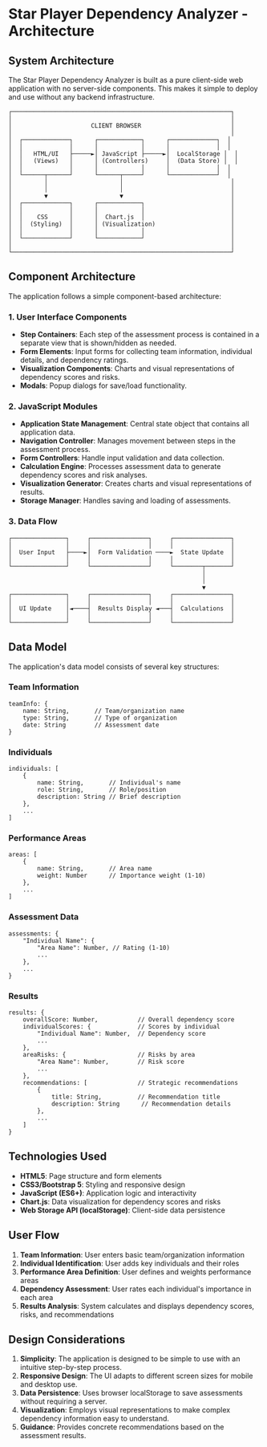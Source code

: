 # Star Player Dependency Analyzer - Architecture

## System Architecture

The Star Player Dependency Analyzer is built as a pure client-side web application with no server-side components. This makes it simple to deploy and use without any backend infrastructure.

```
┌─────────────────────────────────────────────────────────────┐
│                                                             │
│                      CLIENT BROWSER                         │
│                                                             │
│  ┌─────────────┐      ┌────────────┐      ┌─────────────┐  │
│  │             │      │            │      │             │  │
│  │   HTML/UI   ├─────►│ JavaScript ├─────►│  LocalStorage │  │
│  │   (Views)   │      │ (Controllers)     │  (Data Store) │  │
│  │             │      │            │      │             │  │
│  └──────┬──────┘      └──────┬─────┘      └─────────────┘  │
│         │                    │                              │
│         │                    │                              │
│         ▼                    ▼                              │
│  ┌─────────────┐      ┌────────────┐                        │
│  │             │      │            │                        │
│  │    CSS      │      │  Chart.js  │                        │
│  │  (Styling)  │      │ (Visualization)                     │
│  │             │      │            │                        │
│  └─────────────┘      └────────────┘                        │
│                                                             │
└─────────────────────────────────────────────────────────────┘
```

## Component Architecture

The application follows a simple component-based architecture:

### 1. User Interface Components

- **Step Containers**: Each step of the assessment process is contained in a separate view that is shown/hidden as needed.
- **Form Elements**: Input forms for collecting team information, individual details, and dependency ratings.
- **Visualization Components**: Charts and visual representations of dependency scores and risks.
- **Modals**: Popup dialogs for save/load functionality.

### 2. JavaScript Modules

- **Application State Management**: Central state object that contains all application data.
- **Navigation Controller**: Manages movement between steps in the assessment process.
- **Form Controllers**: Handle input validation and data collection.
- **Calculation Engine**: Processes assessment data to generate dependency scores and risk analyses.
- **Visualization Generator**: Creates charts and visual representations of results.
- **Storage Manager**: Handles saving and loading of assessments.

### 3. Data Flow

```
┌───────────────┐     ┌────────────────┐     ┌────────────────┐
│               │     │                │     │                │
│  User Input   ├────►│  Form Validation ────►  State Update  │
│               │     │                │     │                │
└───────────────┘     └────────────────┘     └────────┬───────┘
                                                      │
                                                      │
                                                      ▼
┌───────────────┐     ┌────────────────┐     ┌────────────────┐
│               │     │                │     │                │
│  UI Update    │◄────┤  Results Display ◄───┤  Calculations  │
│               │     │                │     │                │
└───────────────┘     └────────────────┘     └────────────────┘
```

## Data Model

The application's data model consists of several key structures:

### Team Information
```
teamInfo: {
    name: String,       // Team/organization name
    type: String,       // Type of organization
    date: String        // Assessment date
}
```

### Individuals
```
individuals: [
    {
        name: String,       // Individual's name
        role: String,       // Role/position
        description: String // Brief description
    },
    ...
]
```

### Performance Areas
```
areas: [
    {
        name: String,       // Area name
        weight: Number      // Importance weight (1-10)
    },
    ...
]
```

### Assessment Data
```
assessments: {
    "Individual Name": {
        "Area Name": Number, // Rating (1-10)
        ...
    },
    ...
}
```

### Results
```
results: {
    overallScore: Number,           // Overall dependency score
    individualScores: {             // Scores by individual
        "Individual Name": Number,  // Dependency score
        ...
    },
    areaRisks: {                    // Risks by area
        "Area Name": Number,        // Risk score
        ...
    },
    recommendations: [              // Strategic recommendations
        {
            title: String,          // Recommendation title
            description: String      // Recommendation details
        },
        ...
    ]
}
```

## Technologies Used

- **HTML5**: Page structure and form elements
- **CSS3/Bootstrap 5**: Styling and responsive design
- **JavaScript (ES6+)**: Application logic and interactivity
- **Chart.js**: Data visualization for dependency scores and risks
- **Web Storage API (localStorage)**: Client-side data persistence

## User Flow

1. **Team Information**: User enters basic team/organization information
2. **Individual Identification**: User adds key individuals and their roles
3. **Performance Area Definition**: User defines and weights performance areas
4. **Dependency Assessment**: User rates each individual's importance in each area
5. **Results Analysis**: System calculates and displays dependency scores, risks, and recommendations

## Design Considerations

1. **Simplicity**: The application is designed to be simple to use with an intuitive step-by-step process.
2. **Responsive Design**: The UI adapts to different screen sizes for mobile and desktop use.
3. **Data Persistence**: Uses browser localStorage to save assessments without requiring a server.
4. **Visualization**: Employs visual representations to make complex dependency information easy to understand.
5. **Guidance**: Provides concrete recommendations based on the assessment results.